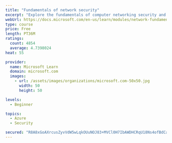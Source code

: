 ```yaml
---
title: "Fundamentals of network security"
excerpt: "Explore the fundamentals of computer networking security and monitoring."
webUrl: https://docs.microsoft.com/en-us/learn/modules/network-fundamentals-2/
type: course
price: Free
length: PT36M
ratings:
  count: 4854
  average: 4.7398024
heat: 55

provider:
  name: Microsoft Learn
  domain: microsoft.com
  images:
    - url: /assets/images/organizations/microsoft.com-50x50.jpg
      width: 50
      height: 50

levels:
  - Beginner

topics:
  - Azure
  - Security

secured: "R8A8xGoAXrcusZyvVdW5wLqkOUuNOJ83+MVCl0H7IbAWDHCRqU18Ns4ofBdCayvtWYHQtfLbbsogVdWUYnPhxMNo+S7SmsNAgxhEtVGFzMVCiYGbilXF+Jf/L0AsS/5kDTZU+o8opJRzVJ3wSEPZV44QsHCe1mVSsBTd8vxZiFYIRRdNdPhzpqNVQQ/atSaywwBO3o6Ws24ZwmTER7iWo4cxokB0s815A5nB41Z75s4YHfnth9roHtpO54LMOILb/IScbyz7XCQTYUtTFkn/W5oJlYcWXEzORtCZxOAgaoyITE+WAKTQ1WVh8cP7UL3rQ0/M94KO2VncwykUwTQjxhcM2ORT5et8EFlWJURV8ZhQRqUkEXgYGnHOojuMHZZknKKYbpbp3S5XqYrE2mAiM5HA2Rq/3w/0AwwLqECvVMc=;MOa8GBFmrLn+XO8W1DEfHg=="
---
```


